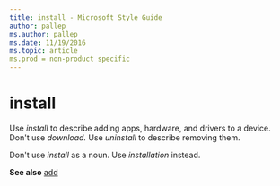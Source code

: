 ```yaml
---
title: install - Microsoft Style Guide
author: pallep
ms.author: pallep
ms.date: 11/19/2016
ms.topic: article
ms.prod = non-product specific
---
```


# install

Use *install* to describe adding apps, hardware, and drivers to a device. Don't use *download.* Use *uninstall* to describe removing them. 

Don't use *install* as a noun. Use *installation* instead.

**See also** [add](/style-guide/a-z-word-list-term-collections/a/add)
